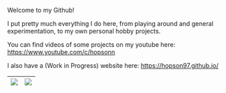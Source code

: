 
<!--
  <img src="https://github-readme-stats.vercel.app/api?username=Hopson97&show_icons=true&include_all_commits=true">
  <img src="https://github-readme-stats.vercel.app/api/top-langs/?username=Hopson97&layout=compact">
-->

Welcome to my Github!

I put pretty much everything I do here, from playing around and general experimentation, to my own personal hobby projects.

You can find videos of some projects on my youtube here: https://www.youtube.com/c/hopsonn

I also have a (Work in Progress) website here: https://hopson97.github.io/

|<img src="https://github-readme-stats.vercel.app/api?username=Hopson97&count_private=true&include_all_commits=true&theme=" /></a> | <a href="https://github.com/Hopson97"><img src="https://github-readme-stats.vercel.app/api/top-langs/?username=Hopson97&layout=compact&hide=jupyter notebook&count_private=true&langs_count=8&theme=" /></a> |
| ------------- | ------------- |
